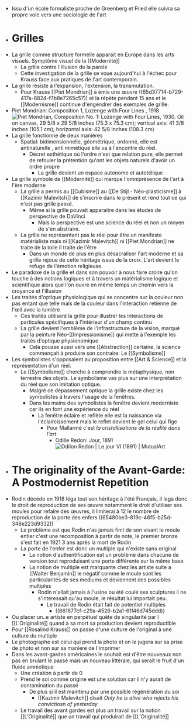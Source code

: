 - Issu d'un école formaliste proche de Greenberg et Fried elle suivra sa propre voie vers une sociologie de l'art
- # Grilles
- La grille comme structure formelle apparait en Europe dans les arts visuels. Symptôme visuel de la [[Modernité]]
	- La grille contre l'illusion de la parole
	- Cette investigation de la grille se voue aujourd'hui à l'échec pour Krauss face aux pratiques de l'art contemporain.
- La grille résiste à l'expansion, l'extension, la transmutation.
	- Pour Krauss [[Piet Mondrian]] à émis une œuvre ((65d37714-b729-417a-8824-f7b8e7265c57)) et la répète pendant 15 ans et le [[Modernisme]] continue d'engendrer des exemples de grille.
- Piet Mondrian: Composition 1, Lozenge with Four Lines , 1918 ![Piet Mondrian, Composition No. 1: Lozenge with Four Lines, 1930. Oil on canvas, 29 5/8 x 29 5/8 inches (75.3 x 75.3 cm); vertical axis: 41 3/8 inches (105.1 cm); horizontal axis: 42 5/8 inches (108.3 cm)](https://www.guggenheim.org/wp-content/uploads/1930/01/71.1936.R96_ph_web-1.jpg)
- La grille fonctionne de deux manières
	- Spatial: bidimensionnelle, géométrique, ordonné, elle est antinaturelle , anti mimétique elle va à l'encontre du réel.
		- Décret esthétique où l'ordre n'est que relation pure, elle permet de refouler la prétention qu'ont les objets naturels d'avoir un ordre propre
			- La grille devient un espace autonome et autotélique
- La grille symbole de [[Modernité]] qui marque l'omniprésence de l'art à l'ère moderne
	- La grille a permis au [[Cubisme]] au [[De Stijl - Néo-plasticisme]] à [[Kazimir Malevitch]] de s'inscrire dans le présent et rend tout ce qui n'est pas grille passé.
		- Même si la grille pouvait apparaitre dans les études de perspective de DaVinci
			- Mais la perspective est une science du réel et non un moyen de s'en abstraire.
	- La grille ne représentant pas le réel pour être un manifeste matérialiste mais ni [[Kazimir Malevitch]] ni [[Piet Mondrian]] ne traite de la toile il traite de l'être
		- Dans un monde de plus en plus désacraliser l'art moderne et sa grille rejoue de cette héritage issue de la croix. L'art devient le refuge de l'émotion religieuse.
- Le paradoxe de la grille et dans son pouvoir à nous faire croire qu'on touche à des notions logiques et à travers un matérialisme logique et scientifique alors que l'on ouvre en même temps un chemin vers la croyance et l'illusion
- Les traités d'optique physiologique qui se concentre sur la couleur non pas entant que telle mais de la couleur dans l'interaction retienne de l'œil avec la lumière
	- Ces traités utilisent la grille pour illustrer les interactions de particules spécifiques à l'intérieur d'un champ continu
	- La grille devient l'emblème de l'infrastructure de la vision, marqué par la peinture Néo-[[Impressionisme]] qui mette à l'exemple les traités d'optique physionomique
		- Cela pousse aussi vers une [[Abstraction]] certaine, la science commençait à produire son contraire: Le [[Symbolisme]]
- Les symbolistes s'opposaient au proposition entre [[Art & Science]] et la représentation d'un réel.
	- Le [[Symbolisme]] cherche à comprendre la métaphysique, non terrestre des objets. Le symbolisme vas plus sur une interprétation du réel que son imitation optique.
		- Malgré ce dépassement optique la grille existe chez les symbolistes à travers l'usage de la fenêtres.
		- Dans les mains des symbolistes la fenêtre devient moderniste car ils en font une expérience du réel
			- La fenêtre éclaire et reflète elle est la naissance via l'éclaircissement mais le reflet devient le gel celui qui fige
				- Pour Mallarmé c'est *la cristallisations de la réalité dans l'art*
					- Odille Redon: Jour, 1891  ![Odilon Redon | Le jour VI (1891) | MutualArt](https://media.mutualart.com/Images//2021_09/08/18/185414033/c7dca692-2650-4fb9-b3b4-7746ef361836.Jpeg)
- # The originality of the Avant-Garde: A Postmodernist Repetition
- Rodin décède en 1918 léga tout son héritage à l'été Français, il lega donc le droit de reproduction de ses œuvre notamment le droit d'utiliser ses moules pour refaire des œuvres, il limiterai à 12 le nombre de reproduction de la porte des enfers ((65480be3-819c-46f5-b25d-348e223d9332))
	- Le problème est que Rodin n'as jamais finit de son vivant le moule entier c'est une recomposition à partir de note, le premier bronze s'est fait en 1921 3 ans après la mort de Rodin
	- La porte de l'enfer est donc un multiple qui n'existe sans original
		- La notion d'authentification est un problème dans chacune de version tout reproduisant une porte différente sur la même base
		- La notion de multiple est marquante chez les artiste suite a [[Walter Benjamin]] le négatif comme le moule sont les particularités de ses mediums et deviennent des possibles multiples
			- Rodin n'allait jamais à l'usine ou été coulé ses sculptures il ne s'intéressait qu'au moule, le résultat lui importait peu.
				- Le travail de Rodin était fait de potentiel multiples
					- ((661877cf-c29a-4526-b2a1-61f46d745ddd))
- Ou placer un..e artiste en perpétuel quête de singularité par l [[L'Originalité]] quand à sa mort sa production devient reproductible
- Pour [[Rosalind Krauss]] on passe d'une culture de l'original à une culture du multiple
- Le photographe est celui qui prend la photo et on le jugera sur sa prise de photo et non sur sa maniere de l'imprimer
- Dans les avant-gardes américaines le souhait est d'être nouveaux non pas en brulant le passé mais un nouveau littérale, qui serait le fruit d'un fluide amniotique
	- Une création à partir de 0
	- Prend le soi comme origine est une solution car il n'y aurait de contamination du passé
		- De plus si il est maintenu par une possible régénération du soi
			- [[Kazimir Malevitch]] disait *Only he is alive who rejects his convictiosn of yesterday*
	- Le travail des avant gardes est plus un travail sur la notion [[L'Originalité]] que un travail qui produirait de [[L'Originalité]]